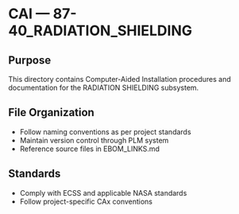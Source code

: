 # CAI — 87-40_RADIATION_SHIELDING

## Purpose

This directory contains Computer-Aided Installation procedures and documentation for the RADIATION SHIELDING subsystem.

## File Organization

- Follow naming conventions as per project standards
- Maintain version control through PLM system
- Reference source files in EBOM_LINKS.md

## Standards

- Comply with ECSS and applicable NASA standards
- Follow project-specific CAx conventions
